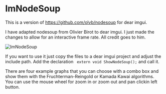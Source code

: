 # ImNodeSoup

This is a version of https://github.com/olvb/nodesoup for dear imgui.

I have adapted nodesoup from Olivier Birot to dear imgui. I just made the changes to allow for an interactive frame rate. All credit goes to him.


![ImNodeSoup](https://user-images.githubusercontent.com/8093144/232327587-5d43ac67-ca95-402f-a280-a08d4056f22b.gif)


If you want to use it just copy the files to a dear imgui project and adjust the include path.
Add the declaration ``` extern void ShowNodeSoup();``` and call it.

There are four example graphs that you can choose with a combo box and show them with the Fruchterman-Reingold or Kamada Kawai algorithms.
You can use the mouse wheel for zoom in or zoom out and pan clickin left button.
